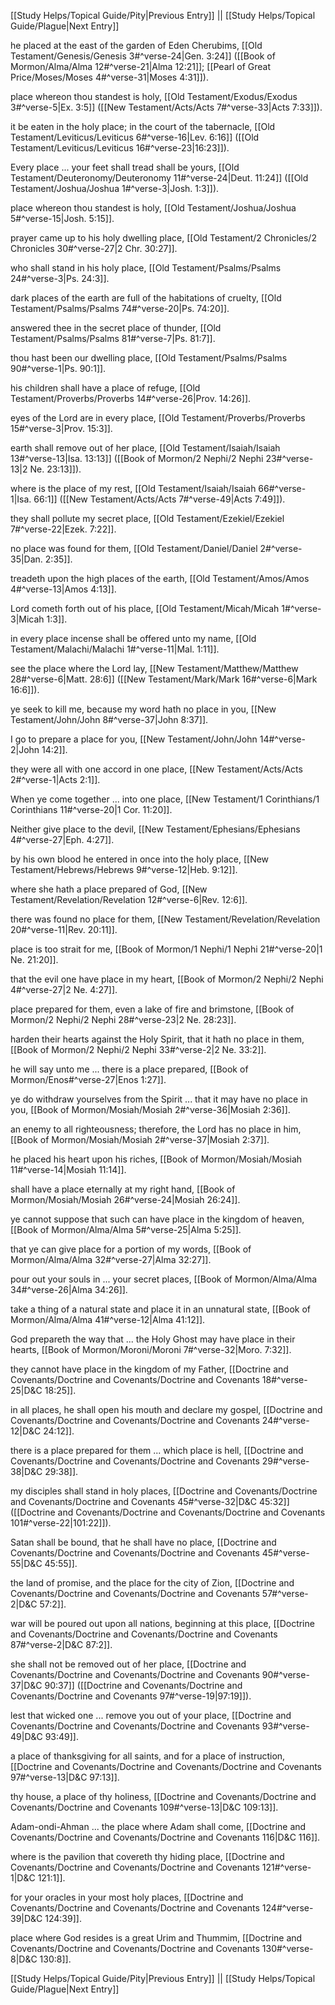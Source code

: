 [[Study Helps/Topical Guide/Pity|Previous Entry]]  ||  [[Study Helps/Topical Guide/Plague|Next Entry]]

 he placed at the east of the garden of Eden Cherubims, [[Old Testament/Genesis/Genesis 3#^verse-24|Gen. 3:24]] ([[Book of Mormon/Alma/Alma 12#^verse-21|Alma 12:21]]; [[Pearl of Great Price/Moses/Moses 4#^verse-31|Moses 4:31]]).

 place whereon thou standest is holy, [[Old Testament/Exodus/Exodus 3#^verse-5|Ex. 3:5]] ([[New Testament/Acts/Acts 7#^verse-33|Acts 7:33]]).

 it be eaten in the holy place; in the court of the tabernacle, [[Old Testament/Leviticus/Leviticus 6#^verse-16|Lev. 6:16]] ([[Old Testament/Leviticus/Leviticus 16#^verse-23|16:23]]).

 Every place ... your feet shall tread shall be yours, [[Old Testament/Deuteronomy/Deuteronomy 11#^verse-24|Deut. 11:24]] ([[Old Testament/Joshua/Joshua 1#^verse-3|Josh. 1:3]]).

 place whereon thou standest is holy, [[Old Testament/Joshua/Joshua 5#^verse-15|Josh. 5:15]].

 prayer came up to his holy dwelling place, [[Old Testament/2 Chronicles/2 Chronicles 30#^verse-27|2 Chr. 30:27]].

 who shall stand in his holy place, [[Old Testament/Psalms/Psalms 24#^verse-3|Ps. 24:3]].

 dark places of the earth are full of the habitations of cruelty, [[Old Testament/Psalms/Psalms 74#^verse-20|Ps. 74:20]].

 answered thee in the secret place of thunder, [[Old Testament/Psalms/Psalms 81#^verse-7|Ps. 81:7]].

 thou hast been our dwelling place, [[Old Testament/Psalms/Psalms 90#^verse-1|Ps. 90:1]].

 his children shall have a place of refuge, [[Old Testament/Proverbs/Proverbs 14#^verse-26|Prov. 14:26]].

 eyes of the Lord are in every place, [[Old Testament/Proverbs/Proverbs 15#^verse-3|Prov. 15:3]].

 earth shall remove out of her place, [[Old Testament/Isaiah/Isaiah 13#^verse-13|Isa. 13:13]] ([[Book of Mormon/2 Nephi/2 Nephi 23#^verse-13|2 Ne. 23:13]]).

 where is the place of my rest, [[Old Testament/Isaiah/Isaiah 66#^verse-1|Isa. 66:1]] ([[New Testament/Acts/Acts 7#^verse-49|Acts 7:49]]).

 they shall pollute my secret place, [[Old Testament/Ezekiel/Ezekiel 7#^verse-22|Ezek. 7:22]].

 no place was found for them, [[Old Testament/Daniel/Daniel 2#^verse-35|Dan. 2:35]].

 treadeth upon the high places of the earth, [[Old Testament/Amos/Amos 4#^verse-13|Amos 4:13]].

 Lord cometh forth out of his place, [[Old Testament/Micah/Micah 1#^verse-3|Micah 1:3]].

 in every place incense shall be offered unto my name, [[Old Testament/Malachi/Malachi 1#^verse-11|Mal. 1:11]].

 see the place where the Lord lay, [[New Testament/Matthew/Matthew 28#^verse-6|Matt. 28:6]] ([[New Testament/Mark/Mark 16#^verse-6|Mark 16:6]]).

 ye seek to kill me, because my word hath no place in you, [[New Testament/John/John 8#^verse-37|John 8:37]].

 I go to prepare a place for you, [[New Testament/John/John 14#^verse-2|John 14:2]].

 they were all with one accord in one place, [[New Testament/Acts/Acts 2#^verse-1|Acts 2:1]].

 When ye come together ... into one place, [[New Testament/1 Corinthians/1 Corinthians 11#^verse-20|1 Cor. 11:20]].

 Neither give place to the devil, [[New Testament/Ephesians/Ephesians 4#^verse-27|Eph. 4:27]].

 by his own blood he entered in once into the holy place, [[New Testament/Hebrews/Hebrews 9#^verse-12|Heb. 9:12]].

 where she hath a place prepared of God, [[New Testament/Revelation/Revelation 12#^verse-6|Rev. 12:6]].

 there was found no place for them, [[New Testament/Revelation/Revelation 20#^verse-11|Rev. 20:11]].

 place is too strait for me, [[Book of Mormon/1 Nephi/1 Nephi 21#^verse-20|1 Ne. 21:20]].

 that the evil one have place in my heart, [[Book of Mormon/2 Nephi/2 Nephi 4#^verse-27|2 Ne. 4:27]].

 place prepared for them, even a lake of fire and brimstone, [[Book of Mormon/2 Nephi/2 Nephi 28#^verse-23|2 Ne. 28:23]].

 harden their hearts against the Holy Spirit, that it hath no place in them, [[Book of Mormon/2 Nephi/2 Nephi 33#^verse-2|2 Ne. 33:2]].

 he will say unto me ... there is a place prepared, [[Book of Mormon/Enos#^verse-27|Enos 1:27]].

 ye do withdraw yourselves from the Spirit ... that it may have no place in you, [[Book of Mormon/Mosiah/Mosiah 2#^verse-36|Mosiah 2:36]].

 an enemy to all righteousness; therefore, the Lord has no place in him, [[Book of Mormon/Mosiah/Mosiah 2#^verse-37|Mosiah 2:37]].

 he placed his heart upon his riches, [[Book of Mormon/Mosiah/Mosiah 11#^verse-14|Mosiah 11:14]].

 shall have a place eternally at my right hand, [[Book of Mormon/Mosiah/Mosiah 26#^verse-24|Mosiah 26:24]].

 ye cannot suppose that such can have place in the kingdom of heaven, [[Book of Mormon/Alma/Alma 5#^verse-25|Alma 5:25]].

 that ye can give place for a portion of my words, [[Book of Mormon/Alma/Alma 32#^verse-27|Alma 32:27]].

 pour out your souls in ... your secret places, [[Book of Mormon/Alma/Alma 34#^verse-26|Alma 34:26]].

 take a thing of a natural state and place it in an unnatural state, [[Book of Mormon/Alma/Alma 41#^verse-12|Alma 41:12]].

 God prepareth the way that ... the Holy Ghost may have place in their hearts, [[Book of Mormon/Moroni/Moroni 7#^verse-32|Moro. 7:32]].

 they cannot have place in the kingdom of my Father, [[Doctrine and Covenants/Doctrine and Covenants/Doctrine and Covenants 18#^verse-25|D&C 18:25]].

 in all places, he shall open his mouth and declare my gospel, [[Doctrine and Covenants/Doctrine and Covenants/Doctrine and Covenants 24#^verse-12|D&C 24:12]].

 there is a place prepared for them ... which place is hell, [[Doctrine and Covenants/Doctrine and Covenants/Doctrine and Covenants 29#^verse-38|D&C 29:38]].

 my disciples shall stand in holy places, [[Doctrine and Covenants/Doctrine and Covenants/Doctrine and Covenants 45#^verse-32|D&C 45:32]] ([[Doctrine and Covenants/Doctrine and Covenants/Doctrine and Covenants 101#^verse-22|101:22]]).

 Satan shall be bound, that he shall have no place, [[Doctrine and Covenants/Doctrine and Covenants/Doctrine and Covenants 45#^verse-55|D&C 45:55]].

 the land of promise, and the place for the city of Zion, [[Doctrine and Covenants/Doctrine and Covenants/Doctrine and Covenants 57#^verse-2|D&C 57:2]].

 war will be poured out upon all nations, beginning at this place, [[Doctrine and Covenants/Doctrine and Covenants/Doctrine and Covenants 87#^verse-2|D&C 87:2]].

 she shall not be removed out of her place, [[Doctrine and Covenants/Doctrine and Covenants/Doctrine and Covenants 90#^verse-37|D&C 90:37]] ([[Doctrine and Covenants/Doctrine and Covenants/Doctrine and Covenants 97#^verse-19|97:19]]).

 lest that wicked one ... remove you out of your place, [[Doctrine and Covenants/Doctrine and Covenants/Doctrine and Covenants 93#^verse-49|D&C 93:49]].

 a place of thanksgiving for all saints, and for a place of instruction, [[Doctrine and Covenants/Doctrine and Covenants/Doctrine and Covenants 97#^verse-13|D&C 97:13]].

 thy house, a place of thy holiness, [[Doctrine and Covenants/Doctrine and Covenants/Doctrine and Covenants 109#^verse-13|D&C 109:13]].

 Adam-ondi-Ahman ... the place where Adam shall come, [[Doctrine and Covenants/Doctrine and Covenants/Doctrine and Covenants 116|D&C 116]].

 where is the pavilion that covereth thy hiding place, [[Doctrine and Covenants/Doctrine and Covenants/Doctrine and Covenants 121#^verse-1|D&C 121:1]].

 for your oracles in your most holy places, [[Doctrine and Covenants/Doctrine and Covenants/Doctrine and Covenants 124#^verse-39|D&C 124:39]].

 place where God resides is a great Urim and Thummim, [[Doctrine and Covenants/Doctrine and Covenants/Doctrine and Covenants 130#^verse-8|D&C 130:8]].

[[Study Helps/Topical Guide/Pity|Previous Entry]]  ||  [[Study Helps/Topical Guide/Plague|Next Entry]]